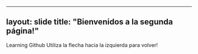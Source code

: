 
---
layout: slide
title: "Bienvenidos a la segunda página!"
---
Learning Github 
Utiliza la flecha hacia la izquierda para volver!
